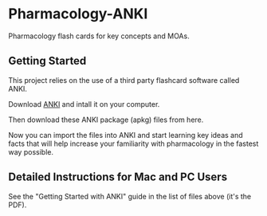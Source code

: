 # Pharmacology-ANKI
Pharmacology flash cards for key concepts and MOAs.

## Getting Started

This project relies on the use of a third party flashcard software called ANKI.

Download [ANKI](https://apps.ankiweb.net/) and intall it on your computer.

Then download these ANKI package (apkg) files from here.

Now you can import the files into ANKI and start learning key ideas and facts that will help increase your familiarity with pharmacology in the fastest way possible.

## Detailed Instructions for Mac and PC Users

See the "Getting Started with ANKI" guide in the list of files above (it's the PDF).
